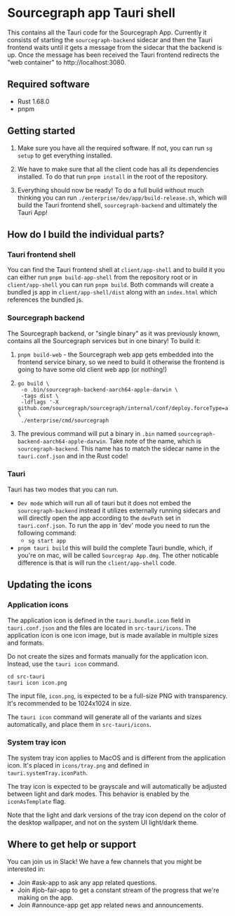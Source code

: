 # Sourcegraph app Tauri shell

This contains all the Tauri code for the Sourcegraph App. Currently it consists of starting the `sourcegraph-backend` sidecar and then the Tauri frontend waits until it gets a message from the sidecar that the backend is up. Once the message has been received the Tauri frontend redirects the "web container" to http://localhost:3080.

## Required software

- Rust 1.68.0
- pnpm

## Getting started

1. Make sure you have all the required software. If not, you can run `sg setup` to get everything installed.

2. We have to make sure that all the client code has all its dependencies installed. To do that run `pnpm install` in the root of the repository.

3. Everything should now be ready! To do a full build without much thinking you can run `./enterprise/dev/app/build-release.sh`, which will build the Tauri frontend shell, `sourcegraph-backend` and ultimately the Tauri App!

## How do I build the individual parts?

### Tauri frontend shell

You can find the Tauri frontend shell at `client/app-shell` and to build it you can either run `pnpm build-app-shell` from the repository root or in `client/app-shell` you can run `pnpm build`. Both commands will create a bundled js app in `client/app-shell/dist` along with an `index.html` which references the bundled js.

### Sourcegraph backend

The Sourcegraph backend, or "single binary" as it was previously known, contains all the Sourcegraph services but in one binary! To build it:

1. `pnpm build-web` - the Sourcegraph web app gets embedded into the frontend service binary, so we need to build it otherwise the frontend is going to have some old client web app (or nothing!)
2. ```
   go build \
    -o .bin/sourcegraph-backend-aarch64-apple-darwin \
    -tags dist \
    -ldflags '-X github.com/sourcegraph/sourcegraph/internal/conf/deploy.forceType=app' \
    ./enterprise/cmd/sourcegraph
   ```

3. The previous command will put a binary in `.bin` named `sourcegraph-backend-aarch64-apple-darwin`. Take note of the name, which is `sourcegraph-backend`. This name has to match the sidecar name in the `tauri.conf.json` and in the Rust code!

### Tauri

Tauri has two modes that you can run.

- `Dev mode` which will run all of tauri but it does not embed the `sourcegraph-backend` instead it utilizes externally running sidecars and will directly open the app according to the `devPath` set in `tauri.conf.json`. To run the app in 'dev' mode you need to run the following command:
  - `sg start app`
- `pnpm tauri build` this will build the complete Tauri bundle, which, if you're on mac, will be called `Sourcegrap App.dmg`. The other noticable difference is that is will run the `client/app-shell` code.

## Updating the icons

### Application icons

The application icon is defined in the `tauri.bundle.icon` field in `tauri.conf.json` and the files are located in `src-tauri/icons`. The application icon is one icon image, but is made available in multiple sizes and formats.

Do not create the sizes and formats manually for the application icon. Instead, use the `tauri icon` command.

```
cd src-tauri
tauri icon icon.png
```

The input file, `icon.png`, is expected to be a full-size PNG with transparency. It's recommended to be 1024x1024 in size.

The `tauri icon` command will generate all of the variants and sizes automatically, and place them in `src-tauri/icons`.

### System tray icon

The system tray icon applies to MacOS and is different from the application icon. It's placed in `icons/tray.png` and defined in `tauri.systemTray.iconPath`.

The tray icon is expected to be grayscale and will automatically be adjusted between light and dark modes. This behavior is enabled by the `iconAsTemplate` flag.

Note that the light and dark versions of the tray icon depend on the color of the desktop wallpaper, and not on the system UI light/dark theme.

## Where to get help or support

You can join us in Slack! We have a few channels that you might be interested in:

- Join #ask-app to ask any app related questions.
- Join #job-fair-app to get a constant stream of the progress that we're making on the app.
- Join #announce-app get app related news and announcements.
